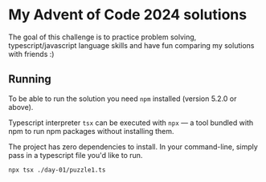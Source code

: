 # My Advent of Code 2024 solutions

The goal of this challenge is to practice problem solving, typescript/javascript language skills and have fun comparing my solutions with friends :)

## Running

To be able to run the solution you need `npm` installed (version 5.2.0 or above).

Typescript interpreter `tsx` can be executed with `npx` — a tool bundled with npm to run npm packages without installing them.

The project has zero dependencies to install. In your command-line, simply pass in a typescript file you'd like to run.

```
npx tsx ./day-01/puzzle1.ts
```
